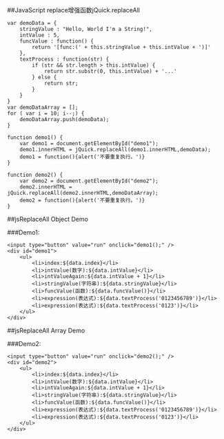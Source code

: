 
##JavaScript replace增强函数jQuick.replaceAll
  
  
	var demoData = {
		stringValue : "Hello, World I'm a String!",
		intValue : 5,
		funcValue : function() {
			return '[func:(' + this.stringValue + this.intValue + ')]'
		},
		textProcess : function(str) {
			if (str && str.length > this.intValue) {
				return str.substr(0, this.intValue) + '...'
			} else {
				return str;
			}
		}
	}
	var demoDataArray = [];
	for ( var i = 10; i--;) {
		demoDataArray.push(demoData);
	}
  
	function demo1() {
		var demo1 = document.getElementById("demo1");
		demo1.innerHTML = jQuick.replaceAll(demo1.innerHTML,demoData);
		demo1 = function(){alert('不要重复执行。')}
	}
  
	function demo2() {
		var demo2 = document.getElementById("demo2");
		demo2.innerHTML = jQuick.replaceAll(demo2.innerHTML,demoDataArray);
		demo2 = function(){alert('不要重复执行。')}
	}
	
	
##jsReplaceAll Object Demo
  
###Demo1:
  
	<input type="button" value="run" onclick="demo1();" />
	<div id="demo1">
		<ul>
			<li>index:${data.index}</li>
			<li>intValue(数字):${data.intValue}</li>
			<li>intValueAgain:${data.intValue + 1}</li>
			<li>stringValue(字符串):${data.stringValue}</li>
			<li>funcValue(函数):${data.funcValue()}</li>
			<li>expression(表达式):${data.textProcess('0123456789')}</li>
			<li>expression(表达式):${data.textProcess('0123')}</li>
		</ul>
	</div>
  
##jsReplaceAll Array Demo
  
###Demo2:

	<input type="button" value="run" onclick="demo2();" />
	<div id="demo2">
		<ul>
			<li>index:${data.index}</li>
			<li>intValue(数字):${data.intValue}</li>
			<li>intValueAgain:${data.intValue + 1}</li>
			<li>stringValue(字符串):${data.stringValue}</li>
			<li>funcValue(函数):${data.funcValue()}</li>
			<li>expression(表达式):${data.textProcess('0123456789')}</li>
			<li>expression(表达式):${data.textProcess('0123')}</li>
		</ul>
	</div>